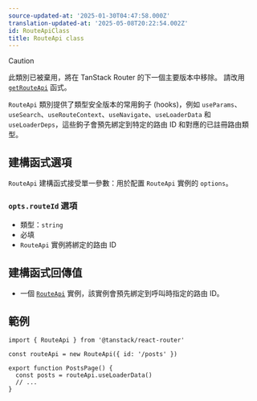 ```yaml
---
source-updated-at: '2025-01-30T04:47:58.000Z'
translation-updated-at: '2025-05-08T20:22:54.002Z'
id: RouteApiClass
title: RouteApi class
---
```


> [!CAUTION]
> 此類別已被棄用，將在 TanStack Router 的下一個主要版本中移除。
> 請改用 [`getRouteApi`](./getRouteApiFunction.md) 函式。

`RouteApi` 類別提供了類型安全版本的常用鉤子 (hooks)，例如 `useParams`、`useSearch`、`useRouteContext`、`useNavigate`、`useLoaderData` 和 `useLoaderDeps`，這些鉤子會預先綁定到特定的路由 ID 和對應的已註冊路由類型。

## 建構函式選項

`RouteApi` 建構函式接受單一參數：用於配置 `RouteApi` 實例的 `options`。

### `opts.routeId` 選項

- 類型：`string`
- 必填
- `RouteApi` 實例將綁定的路由 ID

## 建構函式回傳值

- 一個 [`RouteApi`](./RouteApiType.md) 實例，該實例會預先綁定到呼叫時指定的路由 ID。

## 範例

```tsx
import { RouteApi } from '@tanstack/react-router'

const routeApi = new RouteApi({ id: '/posts' })

export function PostsPage() {
  const posts = routeApi.useLoaderData()
  // ...
}
```
